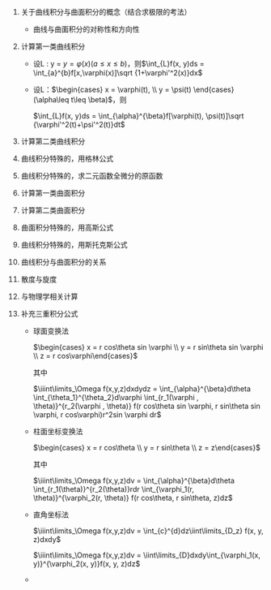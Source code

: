 1. 关于曲线积分与曲面积分的概念（结合求极限的考法）

   - 曲线与曲面积分的对称性和方向性

2. 计算第一类曲线积分

   - 设L : y = $y = \varphi(x)(a\leq x\leq b)$，则$\int_{L}f(x, y)ds = \int_{a}^{b}f[x,\varphi(x)]\sqrt {1+\varphi'^2(x)}dx$

   - 设L：$\begin{cases} x = \varphi(t), \\ y = \psi(t) \end{cases}(\alpha\leq t\leq \beta)$，则

     $\int_{L}f(x, y)ds = \int_{\alpha}^{\beta}f[\varphi(t), \psi(t)]\sqrt {\varphi'^2(t)+\psi'^2(t)}dt$

3. 计算第二类曲线积分

4. 曲线积分特殊的，用格林公式

5. 曲线积分特殊的，求二元函数全微分的原函数

6. 计算第一类曲面积分

7. 计算第二类曲面积分

8. 曲面积分特殊的，用高斯公式

9. 曲线积分特殊的，用斯托克斯公式

10. 曲线积分与曲面积分的关系

11. 散度与旋度

12. 与物理学相关计算

13. 补充三重积分公式

    - 球面变换法

      $\begin{cases} x = r cos\theta sin \varphi \\ y = r sin\theta sin \varphi \\ z = r cos\varphi\end{cases}$

      其中

      $\iiint\limits_\Omega f(x,y,z)dxdydz = \int_{\alpha}^{\beta}d\theta \int_{\theta_1}^{\theta_2}d\varphi \int_{r_1(\varphi , \theta)}^{r_2(\varphi , \theta)} f(r cos\theta sin \varphi, r sin\theta sin \varphi, r cos\varphi)r^2sin \varphi dr$

    - 柱面坐标变换法

      $\begin{cases} x = r cos\theta \\ y = r sin\theta \\ z = z\end{cases}$

      其中

      $\iiint\limits_\Omega f(x,y,z)dv = \int_{\alpha}^{\beta}d\theta \int_{r_1(\theta)}^{r_2(\theta)}rdr \int_{\varphi_1(r, \theta)}^{\varphi_2(r, \theta)} f(r cos\theta, r sin\theta, z)dz$

    - 直角坐标法

      $\iiint\limits_\Omega f(x,y,z)dv = \int_{c}^{d}dz\iint\limits_{D_z} f(x, y, z)dxdy$

      $\iiint\limits_\Omega f(x,y,z)dv = \iint\limits_{D}dxdy\int_{\varphi_1(x, y)}^{\varphi_2(x, y)}f(x, y, z)dz$

    - 

      

​	




